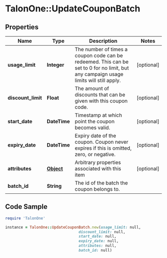 # TalonOne::UpdateCouponBatch

## Properties

Name | Type | Description | Notes
------------ | ------------- | ------------- | -------------
**usage_limit** | **Integer** | The number of times a coupon code can be redeemed. This can be set to 0 for no limit, but any campaign usage limits will still apply.  | [optional] 
**discount_limit** | **Float** | The amount of discounts that can be given with this coupon code.  | [optional] 
**start_date** | **DateTime** | Timestamp at which point the coupon becomes valid. | [optional] 
**expiry_date** | **DateTime** | Expiry date of the coupon. Coupon never expires if this is omitted, zero, or negative. | [optional] 
**attributes** | [**Object**](.md) | Arbitrary properties associated with this item | [optional] 
**batch_id** | **String** | The id of the batch the coupon belongs to. | 

## Code Sample

```ruby
require 'TalonOne'

instance = TalonOne::UpdateCouponBatch.new(usage_limit: null,
                                 discount_limit: null,
                                 start_date: null,
                                 expiry_date: null,
                                 attributes: null,
                                 batch_id: null)
```


